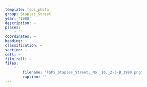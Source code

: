 ```yaml
---
template: fsps_photo
group: Staples_Street
year: '1980'
description: ~
places:
    - ''
coordinates: ~
heading: ~
classification: ~
section: ~
cell: ~
film_roll: ~
files:
    -
        filename: 'FSPS_Staples_Street,_No._16,_2-3-B_1980.png'
        caption: ''
---
```

